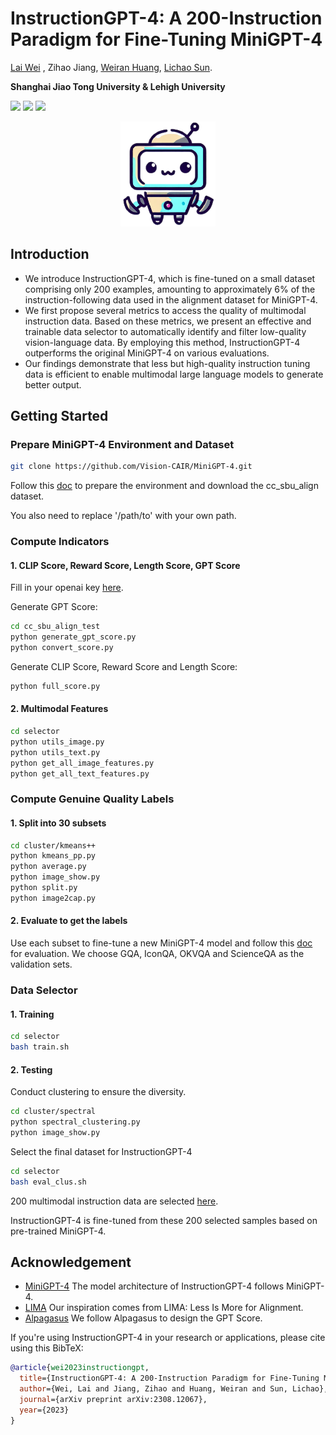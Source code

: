 # InstructionGPT-4: A 200-Instruction Paradigm for Fine-Tuning MiniGPT-4
[Lai Wei](https://waltonfuture.github.io/) , Zihao Jiang, [Weiran Huang](https://www.weiranhuang.com/), [Lichao Sun](https://lichao-sun.github.io/).

**Shanghai Jiao Tong University & Lehigh University**

<a href='https://mp.weixin.qq.com/s/s4Acec71v5oMlFkyhlCL_g'><img src='https://img.shields.io/badge/Project-Link-Green'></a>  <a href='https://arxiv.org/abs/2308.12067'><img src='https://img.shields.io/badge/Paper-Arxiv-red'></a> <a href='https://huggingface.co/datasets/WaltonFuture/InstructionGPT-4'><img src='https://img.shields.io/badge/%F0%9F%A4%97%20Hugging%20Face-Datasets-blue'></a> 
<p align="center">
    <img src="images/instructiongpt4.png" width="30%"> <br>
</p>

## Introduction
- We introduce InstructionGPT-4, which is fine-tuned on a small dataset comprising only 200 examples, amounting to approximately 6% of the instruction-following data used in the alignment dataset for MiniGPT-4. 
- We first propose several metrics to access the quality of multimodal instruction data.
Based on these metrics, we present an effective and trainable data selector to automatically identify and filter low-quality vision-language data.
By employing this method, InstructionGPT-4 outperforms the original MiniGPT-4 on various evaluations.
- Our findings demonstrate that less but high-quality instruction tuning data is efficient to enable multimodal large language models to generate better output.

## Getting Started
### Prepare MiniGPT-4 Environment and Dataset
```bash
git clone https://github.com/Vision-CAIR/MiniGPT-4.git
```
Follow this [doc](https://github.com/Vision-CAIR/MiniGPT-4) to prepare the environment and download the cc_sbu_align dataset.

You also need to replace '/path/to' with your own path.
### Compute Indicators

#### 1. CLIP Score, Reward Score, Length Score, GPT Score
Fill in your openai key [here](cc_sbu_align_test/generate_gpt_score.py#L5).

Generate GPT Score:
```bash
cd cc_sbu_align_test
python generate_gpt_score.py
python convert_score.py
```
Generate CLIP Score, Reward Score and Length Score:
```bash
python full_score.py
```


#### 2. Multimodal Features
```bash
cd selector
python utils_image.py
python utils_text.py
python get_all_image_features.py
python get_all_text_features.py
```

### Compute Genuine Quality Labels
#### 1. Split into 30 subsets
```bash
cd cluster/kmeans++
python kmeans_pp.py
python average.py
python image_show.py
python split.py
python image2cap.py
```
#### 2. Evaluate to get the labels
Use each subset to fine-tune a new MiniGPT-4 model and follow this [doc](https://github.com/OpenGVLab/Multi-Modality-Arena) for evaluation. We choose GQA, IconQA, OKVQA and ScienceQA as the validation sets. 
### Data Selector
#### 1. Training
```bash
cd selector
bash train.sh
```

#### 2. Testing
Conduct clustering to ensure the diversity.
```bash
cd cluster/spectral
python spectral_clustering.py
python image_show.py
```
Select the final dataset for InstructionGPT-4
```bash
cd selector
bash eval_clus.sh
```
200 multimodal instruction data are selected [here](https://huggingface.co/datasets/WaltonFuture/InstructionGPT-4).

InstructionGPT-4 is fine-tuned from these 200 selected samples based on pre-trained MiniGPT-4.
## Acknowledgement

+ [MiniGPT-4](https://github.com/Vision-CAIR/MiniGPT-4) The model architecture of InstructionGPT-4 follows MiniGPT-4. 
+ [LIMA](https://arxiv.org/abs/2305.11206) Our inspiration comes from LIMA: Less Is More for Alignment.
+ [Alpagasus](https://lichang-chen.github.io/AlpaGasus/) We follow Alpagasus to design the GPT Score.


If you're using InstructionGPT-4 in your research or applications, please cite using this BibTeX:
```bibtex
@article{wei2023instructiongpt,
  title={InstructionGPT-4: A 200-Instruction Paradigm for Fine-Tuning MiniGPT-4},
  author={Wei, Lai and Jiang, Zihao and Huang, Weiran and Sun, Lichao},
  journal={arXiv preprint arXiv:2308.12067},
  year={2023}
}
```